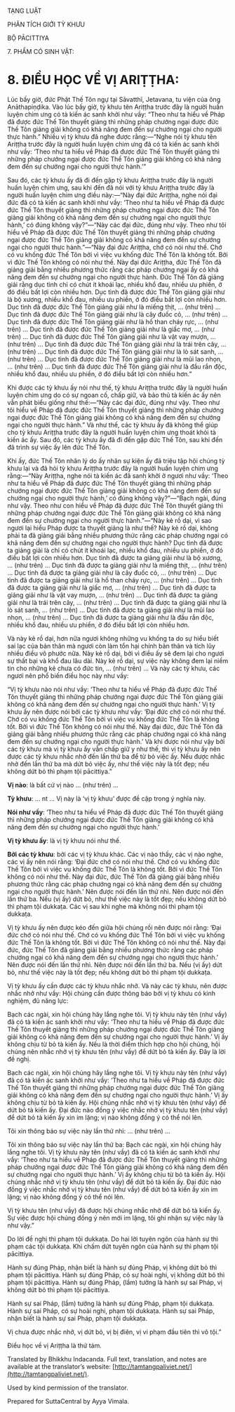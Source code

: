  

TẠNG LUẬT

PHÂN TÍCH GIỚI TỲ KHƯU

BỘ PĀCITTIYA

7\. PHẨM CÓ SINH VẬT:

# 8\. ĐIỀU HỌC VỀ VỊ ARIṬṬHA:

Lúc bấy giờ, đức Phật Thế Tôn ngự tại Sāvatthī, Jetavana, tu viện của ông Anāthapiṇḍika. Vào lúc bấy giờ, tỳ khưu tên Ariṭṭha trước đây là người huấn luyện chim ưng có tà kiến ác sanh khởi như vầy: “Theo như ta hiểu về Pháp đã được đức Thế Tôn thuyết giảng thì những pháp chướng ngại được đức Thế Tôn giảng giải không có khả năng đem đến sự chướng ngại cho người thực hành.” Nhiều vị tỳ khưu đã nghe được rằng:—“Nghe nói tỳ khưu tên Ariṭṭha trước đây là người huấn luyện chim ưng đã có tà kiến ác sanh khởi như vầy: ‘Theo như ta hiểu về Pháp đã được đức Thế Tôn thuyết giảng thì những pháp chướng ngại được đức Thế Tôn giảng giải không có khả năng đem đến sự chướng ngại cho người thực hành.’”

Sau đó, các tỳ khưu ấy đã đi đến gặp tỳ khưu Ariṭṭha trước đây là người huấn luyện chim ưng, sau khi đến đã nói với tỳ khưu Ariṭṭha trước đây là người huấn luyện chim ưng điều này:—“Này đại đức Ariṭṭha, nghe nói đại đức đã có tà kiến ác sanh khởi như vầy: ‘Theo như ta hiểu về Pháp đã được đức Thế Tôn thuyết giảng thì những pháp chướng ngại được đức Thế Tôn giảng giải không có khả năng đem đến sự chướng ngại cho người thực hành,’ có đúng không vậy?”—“Này các đại đức, đúng như vậy. Theo như tôi hiểu về Pháp đã được đức Thế Tôn thuyết giảng thì những pháp chướng ngại được đức Thế Tôn giảng giải không có khả năng đem đến sự chướng ngại cho người thực hành.”—“Này đại đức Ariṭṭha, chớ có nói như thế. Chớ có vu khống đức Thế Tôn bởi vì việc vu khống đức Thế Tôn là không tốt. Bởi vì đức Thế Tôn không có nói như thế. Này đại đức Ariṭṭha, đức Thế Tôn đã giảng giải bằng nhiều phương thức rằng các pháp chướng ngại ấy có khả năng đem đến sự chướng ngại cho người thực hành. Đức Thế Tôn đã giảng giải rằng dục tình chỉ có chút ít khoái lạc, nhiều khổ đau, nhiều ưu phiền, ở đó điều bất lợi còn nhiều hơn. Dục tình đã được đức Thế Tôn giảng giải như là bộ xương, nhiều khổ đau, nhiều ưu phiền, ở đó điều bất lợi còn nhiều hơn. Dục tình đã được đức Thế Tôn giảng giải như là miếng thịt, … (như trên) … Dục tình đã được đức Thế Tôn giảng giải như là cây đuốc cỏ, … (như trên) … Dục tình đã được đức Thế Tôn giảng giải như là hố than cháy rực, … (như trên) … Dục tình đã được đức Thế Tôn giảng giải như là giấc mơ, … (như trên) … Dục tình đã được đức Thế Tôn giảng giải như là vật vay mượn, … (như trên) … Dục tình đã được đức Thế Tôn giảng giải như là trái trên cây, … (như trên) … Dục tình đã được đức Thế Tôn giảng giải như là lò sát sanh, … (như trên) … Dục tình đã được đức Thế Tôn giảng giải như là mũi lao nhọn, … (như trên) … Dục tình đã được đức Thế Tôn giảng giải như là đầu rắn độc, nhiều khổ đau, nhiều ưu phiền, ở đó điều bất lợi còn nhiều hơn.”

Khi được các tỳ khưu ấy nói như thế, tỳ khưu Ariṭṭha trước đây là người huấn luyện chim ưng do có sự ngoan cố, chấp giữ, và bảo thủ tà kiến ác ấy nên vẫn phát biểu giống như thế:—“Này các đại đức, đúng như vậy. Theo như tôi hiểu về Pháp đã được đức Thế Tôn thuyết giảng thì những pháp chướng ngại được đức Thế Tôn giảng giải không có khả năng đem đến sự chướng ngại cho người thực hành.” Và như thế, các tỳ khưu ấy đã không thể giúp cho tỳ khưu Ariṭṭha trước đây là người huấn luyện chim ưng thoát khỏi tà kiến ác ấy. Sau đó, các tỳ khưu ấy đã đi đến gặp đức Thế Tôn, sau khi đến đã trình sự việc ấy lên đức Thế Tôn.

Khi ấy, đức Thế Tôn nhân lý do ấy nhân sự kiện ấy đã triệu tập hội chúng tỳ khưu lại và đã hỏi tỳ khưu Ariṭṭha trước đây là người huấn luyện chim ưng rằng:—“Này Ariṭṭha, nghe nói tà kiến ác đã sanh khởi ở ngươi như vầy: ‘Theo như ta hiểu về Pháp đã được đức Thế Tôn thuyết giảng thì những pháp chướng ngại được đức Thế Tôn giảng giải không có khả năng đem đến sự chướng ngại cho người thực hành,’ có đúng không vậy?”—“Bạch ngài, đúng như vậy. Theo như con hiểu về Pháp đã được đức Thế Tôn thuyết giảng thì những pháp chướng ngại được đức Thế Tôn giảng giải không có khả năng đem đến sự chướng ngại cho người thực hành.”—“Này kẻ rồ dại, vì sao ngươi lại hiểu Pháp được ta thuyết giảng là như thế? Này kẻ rồ dại, không phải ta đã giảng giải bằng nhiều phương thức rằng các pháp chướng ngại có khả năng đem đến sự chướng ngại cho người thực hành? Dục tình đã được ta giảng giải là chỉ có chút ít khoái lạc, nhiều khổ đau, nhiều ưu phiền, ở đó điều bất lợi còn nhiều hơn. Dục tình đã được ta giảng giải như là bộ xương, … (như trên) … Dục tình đã được ta giảng giải như là miếng thịt, … (như trên) … Dục tình đã được ta giảng giải như là cây đuốc cỏ, … (như trên) … Dục tình đã được ta giảng giải như là hố than cháy rực, … (như trên) … Dục tình đã được ta giảng giải như là giấc mơ, … (như trên) … Dục tình đã được ta giảng giải như là vật vay mượn, … (như trên) … Dục tình đã được ta giảng giải như là trái trên cây, … (như trên) … Dục tình đã được ta giảng giải như là lò sát sanh, … (như trên) … Dục tình đã được ta giảng giải như là mũi lao nhọn, … (như trên) … Dục tình đã được ta giảng giải như là đầu rắn độc, nhiều khổ đau, nhiều ưu phiền, ở đó điều bất lợi còn nhiều hơn.

Và này kẻ rồ dại, hơn nữa ngươi không những vu khống ta do sự hiểu biết sai lạc của bản thân mà ngươi còn làm tổn hại chính bản thân và tích lũy nhiều điều vô phước nữa. Này kẻ rồ dại, bởi vì điều ấy sẽ đem lại cho ngươi sự thất bại và khổ đau lâu dài. Này kẻ rồ dại, sự việc này không đem lại niềm tin cho những kẻ chưa có đức tin, … (như trên) … Và này các tỳ khưu, các ngươi nên phổ biến điều học này như vầy:

“Vị tỳ khưu nào nói như vầy: ‘Theo như ta hiểu về Pháp đã được đức Thế Tôn thuyết giảng thì những pháp chướng ngại được đức Thế Tôn giảng giải không có khả năng đem đến sự chướng ngại cho người thực hành.’ Vị tỳ khưu ấy nên được nói bởi các tỳ khưu như vầy: ‘Đại đức chớ có nói như thế. Chớ có vu khống đức Thế Tôn bởi vì việc vu khống đức Thế Tôn là không tốt. Bởi vì đức Thế Tôn không có nói như thế. Này đại đức, đức Thế Tôn đã giảng giải bằng nhiều phương thức rằng các pháp chướng ngại có khả năng đem đến sự chướng ngại cho người thực hành.’ Và khi được nói như vậy bởi các tỳ khưu mà vị tỳ khưu ấy vẫn chấp giữ y như thế, thì vị tỳ khưu ấy nên được các tỳ khưu nhắc nhở đến lần thứ ba để từ bỏ việc ấy. Nếu được nhắc nhở đến lần thứ ba mà dứt bỏ việc ấy, như thế việc này là tốt đẹp; nếu không dứt bỏ thì phạm tội pācittiya.”

**Vị nào**: là bất cứ vị nào … (như trên) …

**Tỳ khưu**: … nt … Vị này là ‘vị tỳ khưu’ được đề cập trong ý nghĩa này.

**Nói như vầy**: ‘Theo như ta hiểu về Pháp đã được đức Thế Tôn thuyết giảng thì những pháp chướng ngại được đức Thế Tôn giảng giải không có khả năng đem đến sự chướng ngại cho người thực hành.’

**Vị tỳ khưu ấy**: là vị tỳ khưu nói như thế.

**Bởi các tỳ khưu**: bởi các vị tỳ khưu khác. Các vị nào thấy, các vị nào nghe, các vị ấy nên nói rằng: ‘Đại đức chớ có nói như thế. Chớ có vu khống đức Thế Tôn bởi vì việc vu khống đức Thế Tôn là không tốt. Bởi vì đức Thế Tôn không có nói như thế. Này đại đức, đức Thế Tôn đã giảng giải bằng nhiều phương thức rằng các pháp chướng ngại có khả năng đem đến sự chướng ngại cho người thực hành.’ Nên được nói đến lần thứ nhì. Nên được nói đến lần thứ ba. Nếu (vị ấy) dứt bỏ, như thế việc này là tốt đẹp; nếu không dứt bỏ thì phạm tội dukkaṭa. Các vị sau khi nghe mà không nói thì phạm tội dukkaṭa.

Vị tỳ khưu ấy nên được kéo đến giữa hội chúng rồi nên được nói rằng: ‘Đại đức chớ có nói như thế. Chớ có vu khống đức Thế Tôn bởi vì việc vu khống đức Thế Tôn là không tốt. Bởi vì đức Thế Tôn không có nói như thế. Này đại đức, đức Thế Tôn đã giảng giải bằng nhiều phương thức rằng các pháp chướng ngại có khả năng đem đến sự chướng ngại cho người thực hành.’ Nên được nói đến lần thứ nhì. Nên được nói đến lần thứ ba. Nếu (vị ấy) dứt bỏ, như thế việc này là tốt đẹp; nếu không dứt bỏ thì phạm tội dukkaṭa.

Vị tỳ khưu ấy cần được các tỳ khưu nhắc nhở. Và này các tỳ khưu, nên được nhắc nhở như vầy: Hội chúng cần được thông báo bởi vị tỳ khưu có kinh nghiệm, đủ năng lực:

Bạch các ngài, xin hội chúng hãy lắng nghe tôi. Vị tỳ khưu này tên (như vầy) đã có tà kiến ác sanh khởi như vầy: ‘Theo như ta hiểu về Pháp đã được đức Thế Tôn thuyết giảng thì những pháp chướng ngại được đức Thế Tôn giảng giải không có khả năng đem đến sự chướng ngại cho người thực hành.’ Vị ấy không chịu từ bỏ tà kiến ấy. Nếu là thời điểm thích hợp cho hội chúng, hội chúng nên nhắc nhở vị tỳ khưu tên (như vầy) để dứt bỏ tà kiến ấy. Đây là lời đề nghị.

Bạch các ngài, xin hội chúng hãy lắng nghe tôi. Vị tỳ khưu này tên (như vầy) đã có tà kiến ác sanh khởi như vầy: ‘Theo như ta hiểu về Pháp đã được đức Thế Tôn thuyết giảng thì những pháp chướng ngại được đức Thế Tôn giảng giải không có khả năng đem đến sự chướng ngại cho người thực hành.’ Vị ấy không chịu từ bỏ tà kiến ấy. Hội chúng nhắc nhở vị tỳ khưu tên (như vầy) để dứt bỏ tà kiến ấy. Đại đức nào đồng ý việc nhắc nhở vị tỳ khưu tên (như vầy) để dứt bỏ tà kiến ấy xin im lặng; vị nào không đồng ý có thể nói lên.

Tôi xin thông báo sự việc này lần thứ nhì: … (như trên) …

Tôi xin thông báo sự việc này lần thứ ba: Bạch các ngài, xin hội chúng hãy lắng nghe tôi. Vị tỳ khưu này tên (như vầy) đã có tà kiến ác sanh khởi như vầy: ‘Theo như ta hiểu về Pháp đã được đức Thế Tôn thuyết giảng thì những pháp chướng ngại được đức Thế Tôn giảng giải không có khả năng đem đến sự chướng ngại cho người thực hành.’ Vị ấy không chịu từ bỏ tà kiến ấy. Hội chúng nhắc nhở vị tỳ khưu tên (như vầy) để dứt bỏ tà kiến ấy. Đại đức nào đồng ý việc nhắc nhở vị tỳ khưu tên (như vầy) để dứt bỏ tà kiến ấy xin im lặng; vị nào không đồng ý có thể nói lên.

Vị tỳ khưu tên (như vầy) đã được hội chúng nhắc nhở để dứt bỏ tà kiến ấy. Sự việc được hội chúng đồng ý nên mới im lặng, tôi ghi nhận sự việc này là như vậy.”

Do lời đề nghị thì phạm tội dukkaṭa. Do hai lời tuyên ngôn của hành sự thì phạm các tội dukkaṭa. Khi chấm dứt tuyên ngôn của hành sự thì phạm tội pācittiya.

Hành sự đúng Pháp, nhận biết là hành sự đúng Pháp, vị không dứt bỏ thì phạm tội pācittiya. Hành sự đúng Pháp, có sự hoài nghi, vị không dứt bỏ thì phạm tội pācittiya. Hành sự đúng Pháp, (lầm) tưởng là hành sự sai Pháp, vị không dứt bỏ thì phạm tội pācittiya.

Hành sự sai Pháp, (lầm) tưởng là hành sự đúng Pháp, phạm tội dukkaṭa. Hành sự sai Pháp, có sự hoài nghi, phạm tội dukkaṭa. Hành sự sai Pháp, nhận biết là hành sự sai Pháp, phạm tội dukkaṭa.

Vị chưa được nhắc nhở, vị dứt bỏ, vị bị điên, vị vi phạm đầu tiên thì vô tội.”

Điều học về vị Ariṭṭha là thứ tám.

Translated by Bhikkhu Indacanda. Full text, translation, and notes are available at the translator’s website: [http://tamtangpaliviet.net/](http://tamtangpaliviet.net/).

Used by kind permission of the translator.

Prepared for SuttaCentral by Ayya Vimala.